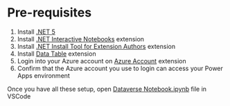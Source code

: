 # Pre-requisites

1. Install [.NET 5](https://dotnet.microsoft.com/download/dotnet/5.0)
2. Install [.NET Interactive Notebooks](https://marketplace.visualstudio.com/items?itemName=ms-dotnettools.dotnet-interactive-vscode) extension
3. Install [.NET Install Tool for Extension Authors](https://marketplace.visualstudio.com/items?itemName=ms-dotnettools.dotnet-interactive-vscode) extension
4. Install [Data Table](https://marketplace.visualstudio.com/items?itemName=RandomFractalsInc.vscode-data-table) extension
5. Login into your Azure account on [Azure Account](https://marketplace.visualstudio.com/items?itemName=ms-vscode.azure-account) extension
6. Confirm that the Azure account you use to login can access your Power Apps environment

Once you have all these setup, open [Dataverse Notebook.ipynb](Dataverse%20Notebook.ipynb) file in VSCode
